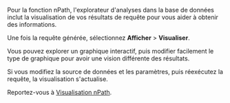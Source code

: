 Pour la fonction nPath, l'explorateur d'analyses dans la base de données inclut la visualisation de vos résultats de requête pour vous aider à obtenir des informations.

Une fois la requête générée, sélectionnez **Afficher** > **Visualiser**.

Vous pouvez explorer un graphique interactif, puis modifier facilement le type de graphique pour avoir une vision différente des résultats.

Si vous modifiez la source de données et les paramètres, puis réexécutez la requête, la visualisation s'actualise.

Reportez-vous à [Visualisation nPath](https://docs.teradata.com/access/sources/dita/topic?dita:topicPath=uwn1695858297768.dita&utm_source=console&utm_medium=iph).

